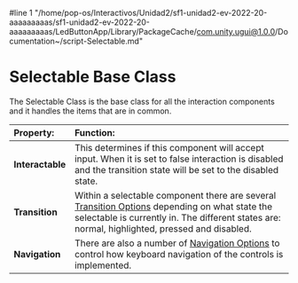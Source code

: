 #line 1 "/home/pop-os/Interactivos/Unidad2/sf1-unidad2-ev-2022-20-aaaaaaaaas/sf1-unidad2-ev-2022-20-aaaaaaaaas/LedButtonApp/Library/PackageCache/com.unity.ugui@1.0.0/Documentation~/script-Selectable.md"
# Selectable Base Class

The Selectable Class is the base class for all the interaction components and it handles the items that are in common.

|**Property:** |**Function:** |
|:---|:---|
|**Interactable** | This determines if this component will accept input.  When it is set to false interaction is disabled and the transition state will be set to the disabled state. |
|**Transition** |Within a selectable component there are several [Transition Options](script-SelectableTransition.md) depending on what state the selectable is currently in. The different states are: normal, highlighted, pressed and disabled. |
|**Navigation** |There are also a number of [Navigation Options](script-SelectableNavigation.md) to control how keyboard navigation of the controls is implemented.  |
